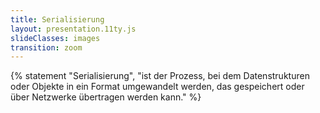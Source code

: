 ```yaml
---
title: Serialisierung
layout: presentation.11ty.js
slideClasses: images
transition: zoom
---
```



{% statement "Serialisierung", "ist der Prozess, bei dem Datenstrukturen oder Objekte in ein Format umgewandelt werden, das gespeichert oder über Netzwerke übertragen werden kann." %}
